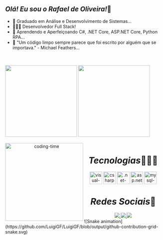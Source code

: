## <em>Olá! Eu sou o Rafael de Oliveira!</em>👋
 
- 🔭 Graduado em Análise e Desenvolvimento de Sistemas...
- 👨🏽‍💻 Desenvolvedor Full Stack!
- 🌱 Aprendendo e Aperfeiçoando C#, .NET Core, ASP.NET Core, Python RPA...
- 💬 "Um código limpo sempre parece que foi escrito por alguém que se importava." - Michael Feathers...
<br>
<br>
 
<div> 
<img height="230em" src="https://github-readme-stats.vercel.app/api?username=Rafael-Oliveira-Gomes&show_icons=true&theme=radical"/>
<img height="230em" src="https://github-readme-stats.vercel.app/api/top-langs/?username=Rafael-Oliveira-Gomes&layout=compact&langs_count=16&theme=radical"/>
</div>
 
<div  align="center"> 
<div style="display: inline_block"><br>
<img align="left" height="250" alt="coding-time" src="code.gif">
<h1 align="center"><em>Tecnologias</em>👨🏽‍💻</h1>
<img align="center" alt="visual-icon" height="40" width="40" src="https://cdn.icon-icons.com/icons2/3053/PNG/512/microsoft_visual_studio_macos_bigsur_icon_189958.png">
<img align="center" alt="csharp-icon" height="40" width="40" src="https://www.svgrepo.com/show/373533/csharp2.svg">
<img align="center" alt=".net-icon"   height="40" width="40" src="https://static-00.iconduck.com/assets.00/dotnet-icon-256x256-ozvjws7o.png">
<img align="center" alt="asp.net"     height="40" width="40" src="https://play-lh.googleusercontent.com/ENNkLYrJvvEkOXDxGfukQF8FnpN8DRbxfNZZ2TCYsOTpREpgIpVoXCXpMMuKnzDczQ">
<img align="center" alt="mysql-icon"  height="40" width="40" src="https://images.ctfassets.net/o7xu9whrs0u9/3wmYS3g0nAFXJggA2aQskT/879edc25907953b6d1f30deb7e7f58f7/logo-mysql-mysql-logo-png-images-are-download-crazypng-21.png">
</div>
<h1 align="center"><em>Redes Sociais</em>📱</h1>
<a href = "mailto: ruan.bueno70@gmail.com">
<img src="https://img.shields.io/badge/Gmail-D14836?style=for-the-badge&logo=gmail&logoColor=white">
</a>
<a href = "https://www.linkedin.com/in/ruan-bueno-jardim/">
<img src="https://img.shields.io/badge/LinkedIn-0077B5?style=for-the-badge&logo=linkedin&logoColor=white">
</a>
<a href = "https://www.instagram.com/ruuanb/">
<img src="https://img.shields.io/badge/Instagram-E4405F?style=for-the-badge&logo=instagram&logoColor=white">
</a>
</div>
![Snake animation](https://github.com/LuigiGF/LuigiGF/blob/output/github-contribution-grid-snake.svg)

